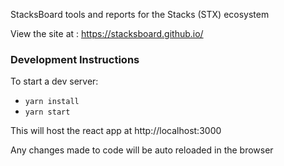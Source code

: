 StacksBoard tools and reports for the Stacks (STX) ecosystem

View the site at : https://stacksboard.github.io/

### Development Instructions

To start a dev server: 
* `yarn install`
* `yarn start`

This will host the react app at http://localhost:3000

Any changes made to code will be auto reloaded in the browser
